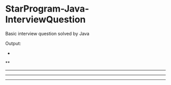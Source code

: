 # StarProgram-Java-InterviewQuestion
Basic interview question solved by Java

Output: 

*
**
***
****
*****

